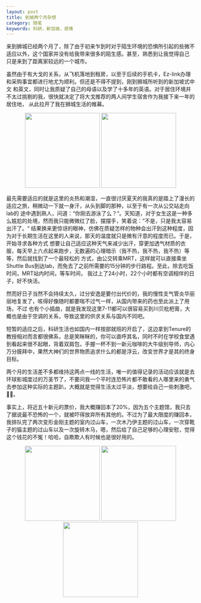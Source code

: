 ```yaml
---
layout: post
title: 到坡两个月杂想 
category: 随笔
keywords: 科研，新加坡，感情
---
```


来到狮城已经两个月了，除了由于初来乍到时对于陌生环境的恐惧所引起的些微不适应以外，这个国家并没有给我带来很多的陌生感。甚至，熟悉到让我觉得自己
只是来到了距离家较远的一个城市。

虽然由于有大戈的关系，从飞机落地到租房，以至于后续的手机卡，Ez-link办理和采购事宜都进行地尤为顺利。但还是不得不提到，刚到狮城所听到的新加坡式中文
和英文，同时让我质疑了自己的母语以及学了十多年的英语。对于居住环境并不太过挑剔的我，很快就决定了将大戈推荐的两人间学生宿舍作为我接下来一年的居住地，
从此拉开了我在狮城生活的帷幕。

<div align="center">
<img src="https://github.com/Zoeyxiao/Zoeyxiao.github.io/raw/master/image/bed.png" height="200" width="200" >
<img src="https://github.com/Zoeyxiao/Zoeyxiao.github.io/raw/master/image/desk.png" height="200" width="200" >
</div>


最先需要适应的就是这里的炎热和潮湿，一直很讨厌夏天的我真的是踏上了漫长的适应之旅，稍微动一下就一身汗，从头到脚的那种，以至于有一次从公交站走向lab的
途中遇到熟人，问道：“你刚去游泳了么？“。天知道，对于女生这是一种多么尴尬的处境，然而我只能微微红了脸，摆摆手，笑着说：”不是，只是我太容易出汗了。“
结果换来更惊讶的眼神，仿佛在质疑怎样的物种会出汗到这种程度，因为对于长期生活在这里的人来说，那天的温度就只是微有汗意的程度而已。于是，开始寻求各种方式
想要让自己适应这种天气来减少出汗，穿更加透气材质的衣服，每天早上六点起来跑步，无数遍的心理暗示（我不热，我不热，我不热）等等，然后就找到了一个最轻松的
方式，由公交转乘MRT，这样就可以直接乘坐Shuttle Bus到达lab，而免去了之前所需要的15分钟的步行路程。至此，除去吃饭时间，MRT站内时间，等车时间，
我过上了24小时，22个小时都有空调相伴的日子，好不快活。

然而好日子当然不会持续太久，过分安逸是要付出代价的，我的慢性支气管炎华丽丽地复发了，咳得好像随时都要喘不过气一样，从国内带来的药也至此派上了用场，不过
也有个小插曲，就是我发现这里7-11都可以很容易买到川贝枇杷膏，大概也是由于空调的关系，导致这里的供求关系与国内不同吧。

短暂的适应之后，科研生活也如国内一样按部就班的开启了，这边拿到Tenure的教授相对而言都很佛系，总是笑眯眯的，你可以直呼其名，同时不时在学校食堂遇到看起来很不起眼，背着双肩包，手握一杯不到一新元咖啡的大牛级别导师，内心万分膜拜中，果然大神们的世界物质追求什么的都是浮云，改变世界才是其的终身目标。

两个月的生活差不多都维持这两点一线的生活，唯一的值得记录的活动应该就是去环球影城度过的万圣节了，不要问我一个平时连恐怖片都不敢看的人哪里来的勇气去参加这种实际的主题趴，大概就是觉得生活太过平淡，想要给自己一些刺激吧，🤦‍♀️。

事实上，将近五十新元的票价，我大概赚回本了20%，因为五个主题馆，我只去了据说最不恐怖的一个，就被吓得放弃所有其他的。不过为了最大限度的赚回本，我排队完了两次变形金刚主题的室内过山车，一次木乃伊主题的过山车，一次穿靴子的猫主题的过山车以及一次旋转木马，嗯，然后给了自己足够的心理安慰，觉得这个钱花的不冤！哈哈，自欺欺人有时候也是很好用的。


<div align="center">
<img src="https://github.com/Zoeyxiao/Zoeyxiao.github.io/raw/master/image/Halloween.png" height="200" width="200" >

<img src="https://github.com/Zoeyxiao/Zoeyxiao.github.io/raw/master/image/huangtingroom.png" height="200" width="200" >

<img src="https://github.com/Zoeyxiao/Zoeyxiao.github.io/raw/master/image/rollercoaster.png" height="200" width="200" >
</div>
